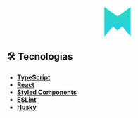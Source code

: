 <div align="center">
  <img src="./public/logo192.png" alt="Logo" width="60px" />
</div>

## 🛠️ Tecnologias

- **[TypeScript](https://www.typescriptlang.org/)**
- **[React](https://pt-br.reactjs.org/)**
- **[Styled Components](https://styled-components.com/)**
- **[ESLint](https://eslint.org/)**
- **[Husky](https://github.com/typicode/husky)**

